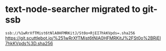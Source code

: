 # text-node-searcher migrated to git-ssb

`ssb://%1wRrXfTMist6tNlA0HFMRKitJ/St0o+RjEI7hkKVpds=.sha256`
https://git.scuttlebot.io/%251wRrXfTMist6tNlA0HFMRKitJ%2FSt0o%2BRjEI7hkKVpds%3D.sha256
